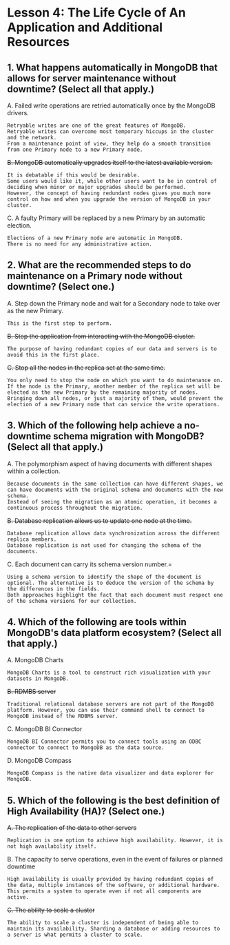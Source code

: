 # Lesson 4: The Life Cycle of An Application and Additional Resources

## 1. What happens automatically in MongoDB that allows for server maintenance without downtime? (Select all that apply.)

A. Failed write operations are retried automatically once by the MongoDB drivers.
```
Retryable writes are one of the great features of MongoDB.
Retryable writes can overcome most temporary hiccups in the cluster and the network.
From a maintenance point of view, they help do a smooth transition from one Primary node to a new Primary node.
```
~~B. MongoDB automatically upgrades itself to the latest available version.~~
```
It is debatable if this would be desirable.
Some users would like it, while other users want to be in control of deciding when minor or major upgrades should be performed.
However, the concept of having redundant nodes gives you much more control on how and when you upgrade the version of MongoDB in your cluster.
```
C. A faulty Primary will be replaced by a new Primary by an automatic election.
```
Elections of a new Primary node are automatic in MongoDB.
There is no need for any administrative action.
```

## 2. What are the recommended steps to do maintenance on a Primary node without downtime? (Select one.)

A. Step down the Primary node and wait for a Secondary node to take over as the new Primary.
```
This is the first step to perform.
```
~~B. Stop the application from interacting with the MongoDB cluster.~~
```
The purpose of having redundant copies of our data and servers is to avoid this in the first place.
```
~~C. Stop all the nodes in the replica set at the same time.~~
```
You only need to stop the node on which you want to do maintenance on.
If the node is the Primary, another member of the replica set will be elected as the new Primary by the remaining majority of nodes.
Bringing down all nodes, or just a majority of them, would prevent the election of a new Primary node that can service the write operations.
```

## 3. Which of the following help achieve a no-downtime schema migration with MongoDB? (Select all that apply.)
A. The polymorphism aspect of having documents with different shapes within a collection.
```
Because documents in the same collection can have different shapes, we can have documents with the original schema and documents with the new schema.
Instead of seeing the migration as an atomic operation, it becomes a continuous process throughout the migration.
```
~~B. Database replication allows us to update one node at the time.~~
```
Database replication allows data synchronization across the different replica members.
Database replication is not used for changing the schema of the documents.
```
C. Each document can carry its schema version number.=
```
Using a schema version to identify the shape of the document is optional. The alternative is to deduce the version of the schema by the differences in the fields.
Both approaches highlight the fact that each document must respect one of the schema versions for our collection.
```

## 4. Which of the following are tools within MongoDB's data platform ecosystem? (Select all that apply.)
A. MongoDB Charts
```
MongoDB Charts is a tool to construct rich visualization with your datasets in MongoDB.
```
~~B. RDMBS server~~
```
Traditional relational database servers are not part of the MongoDB platform. However, you can use their command shell to connect to MongoDB instead of the RDBMS server.
```
C. MongoDB BI Connector
```
MongoDB BI Connector permits you to connect tools using an ODBC connector to connect to MongoDB as the data source.
```
D. MongoDB Compass
```
MongoDB Compass is the native data visualizer and data explorer for MongoDB.
```

## 5. Which of the following is the best definition of High Availability (HA)? (Select one.)
~~A. The replication of the data to other servers~~
```
Replication is one option to achieve high availability. However, it is not high availability itself.
```
B. The capacity to serve operations, even in the event of failures or planned downtime
```
High availability is usually provided by having redundant copies of the data, multiple instances of the software, or additional hardware. This permits a system to operate even if not all components are active.
```
~~C. The ability to scale a cluster~~
```
The ability to scale a cluster is independent of being able to maintain its availability. Sharding a database or adding resources to a server is what permits a cluster to scale.
```

